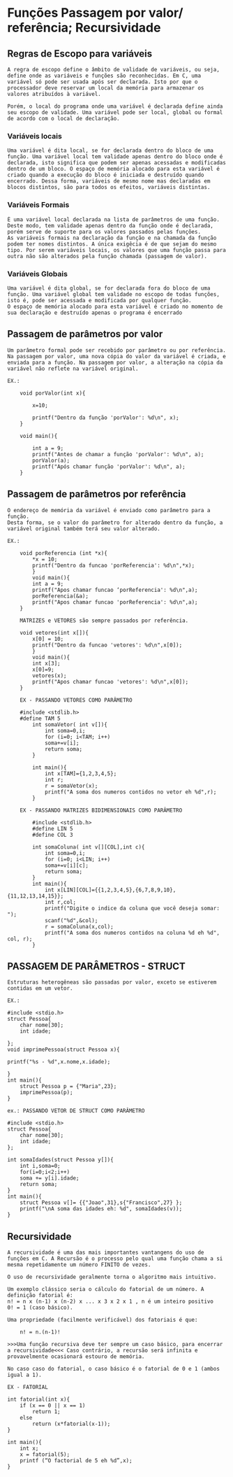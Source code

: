 # Funções Passagem por valor/ referência; Recursividade

## Regras de Escopo para variáveis

    A regra de escopo define o âmbito de validade de variáveis, ou seja, define onde as variáveis e funções são reconhecidas. Em C, uma variável só pode ser usada após ser declarada. Isto por que o processador deve reservar um local da memória para armazenar os valores atribuídos à variável. 

    Porém, o local do programa onde uma variável é declarada define ainda seu escopo de validade. Uma variável pode ser local, global ou formal de acordo com o local de declaração.

### Variáveis locais

    Uma variável é dita local, se for declarada dentro do bloco de uma função. Uma variável local tem validade apenas dentro do bloco onde é declarada, isto significa que podem ser apenas acessadas e modificadas dentro de um bloco. O espaço de memória alocado para esta variável é criado quando a execução do bloco é iniciada e destruído quando encerrado. Dessa forma, variáveis de mesmo nome mas declaradas em blocos distintos, são para todos os efeitos, variáveis distintas.

### Variáveis Formais

    É uma variável local declarada na lista de parâmetros de uma função. Deste modo, tem validade apenas dentro da função onde é declarada, porém serve de suporte para os valores passados pelas funções.
    As variáveis formais na declaração da função e na chamada da função podem ter nomes distintos. A única exigêcia é de que sejam do mesmo tipo. Por serem variáveis locais, os valores que uma função passa para outra não são alterados pela função chamada (passagem de valor).

### Variáveis Globais

    Uma variável é dita global, se for declarada fora do bloco de uma função. Uma variável global tem validade no escopo de todas funções, isto é, pode ser acessada e modificada por qualquer função. 
    O espaço de memória alocado para esta variável é criado no momento de sua declaração e destruído apenas o programa é encerrado

## Passagem de parâmetros por valor

    Um parâmetro formal pode ser recebido por parâmetro ou por referência. Na passagem por valor, uma nova cópia do valor da variável é criada, e enviada para a função. Na passagem por valor, a alteração na cópia da variável não reflete na variável original.

    EX.:

        void porValor(int x){

            x=10;

            printf("Dentro da função 'porValor': %d\n", x);
        }

        void main(){

            int a = 9;
            printf("Antes de chamar a função 'porValor': %d\n", a);
            porValor(a);
            printf("Após chamar função 'porValor': %d\n", a);
        }

## Passagem de parâmetros por referência

    O endereço de memória da variável é enviado como parâmetro para a função.
    Desta forma, se o valor do parâmetro for alterado dentro da função, a variável original também terá seu valor alterado.

    EX.:

        void porReferencia (int *x){
            *x = 10;
            printf("Dentro da funcao 'porReferencia': %d\n",*x);
            }
            void main(){
            int a = 9;
            printf("Apos chamar funcao ‘porReferencia': %d\n",a);
            porReferencia(&a);
            printf("Apos chamar funcao 'porReferencia': %d\n",a);
        }

        MATRIZES e VETORES são sempre passados por referência.

        void vetores(int x[]){
            x[0] = 10;
            printf("Dentro da funcao 'vetores': %d\n",x[0]);
            }
            void main(){
            int x[3];
            x[0]=9;
            vetores(x);
            printf("Apos chamar funcao 'vetores': %d\n",x[0]);
        }

        EX - PASSANDO VETORES COMO PARÂMETRO

        #include <stdlib.h>
        #define TAM 5
            int somaVetor( int v[]){
                int soma=0,i;
                for (i=0; i<TAM; i++)
                soma+=v[i];
                return soma;
            }

            int main(){
                int x[TAM]={1,2,3,4,5};
                int r;
                r = somaVetor(x);
                printf("A soma dos numeros contidos no vetor eh %d",r);
            }

        EX - PASSANDO MATRIZES BIDIMENSIONAIS COMO PARÂMETRO

            #include <stdlib.h>
            #define LIN 5
            #define COL 3
            
            int somaColuna( int v[][COL],int c){
                int soma=0,i;
                for (i=0; i<LIN; i++)
                soma+=v[i][c];
                return soma;
            }
            int main(){
                int x[LIN][COL]={{1,2,3,4,5},{6,7,8,9,10},{11,12,13,14,15}};
                int r,col;
                printf("Digite o indice da coluna que você deseja somar: ");
                scanf("%d",&col);
                r = somaColuna(x,col);
                printf("A soma dos numeros contidos na coluna %d eh %d", col, r);
            }

## PASSAGEM DE PARÂMETROS - STRUCT

    Estruturas heterogêneas são passadas por valor, exceto se estiverem contidas em um vetor.

    EX.: 

    #include <stdio.h>
    struct Pessoa{
        char nome[30];
        int idade;
    
    };
    void imprimePessoa(struct Pessoa x){
    
    printf("%s - %d",x.nome,x.idade);
    
    }
    int main(){
        struct Pessoa p = {"Maria",23};
        imprimePessoa(p);
    }

    ex.: PASSANDO VETOR DE STRUCT COMO PARÂMETRO

    #include <stdio.h>
    struct Pessoa{
        char nome[30];
        int idade;
    };

    int somaIdades(struct Pessoa y[]){
        int i,soma=0;
        for(i=0;i<2;i++)
        soma += y[i].idade;
        return soma;
    }
    int main(){
        struct Pessoa v[]= {{"Joao",31},s{"Francisco",27} };
        printf("\nA soma das idades eh: %d", somaIdades(v));
    }

## Recursividade

    A recursividade é uma das mais importantes vantangens do uso de funções em C. A Recursão é o processo pelo qual uma função chama a si mesma repetidamente um número FINITO de vezes.

    O uso de recursividade geralmente torna o algoritmo mais intuitivo.

    Um exemplo clássico seria o cálculo do fatorial de um número. A definição fatorial é:
    n! = n x (n-1) x (n-2) x ... x 3 x 2 x 1 , n é um inteiro positivo
    0! = 1 (caso básico).

    Uma propriedade (facilmente verificável) dos fatoriais é que:

        n! = n.(n-1)!
    
    >>>Uma função recursiva deve ter sempre um caso básico, para encerrar a recursividade<<< Caso contrário, a recursão será infinita e provavelmente ocasionará estouro de memória.

    No caso caso do fatorial, o caso básico é o fatorial de 0 e 1 (ambos igual a 1).

    EX - FATORIAL

    int fatorial(int x){
        if (x == 0 || x == 1)
            return 1;
        else
            return (x*fatorial(x-1));
    }

    int main(){
        int x;
        x = fatorial(5);
        printf (“O factorial de 5 eh %d”,x);
    }